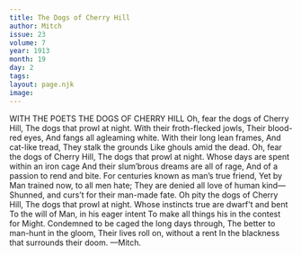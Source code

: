 ```yaml
---
title: The Dogs of Cherry Hill
author: Mitch
issue: 23
volume: 7
year: 1913
month: 19
day: 2
tags:
layout: page.njk
image:
---
```

WITH THE POETS    THE DOGS OF CHERRY HILL    Oh, fear the dogs of Cherry Hill,    The dogs that prowl at night.    With their froth-flecked jowls,    Their blood-red eyes,    And fangs all agleaming white.    With their long lean frames,    And cat-like tread,    They stalk the grounds    Like ghouls amid the dead.    Oh, fear the dogs of Cherry Hill,    The dogs that prowl at night.    Whose days are spent within an iron cage    And their slum’brous dreams are all of rage,    And of a passion to rend and  bite.    For centuries known as man’s true friend,    Yet by Man trained now, to all men hate;    They are denied all love of human kind—    Shunned, and curs’t for their man-made fate.    Oh pity the dogs of Cherry Hill,    The dogs that prowl at night.    Whose instincts true are dwarf't and bent    To the will of Man, in his eager intent    To make all things his in the contest for Might.    Condemned to be caged the long days through,    The better to man-hunt in the gloom,    Their lives roll on, without a rent    In the blackness that surrounds their doom. —Mitch. 

